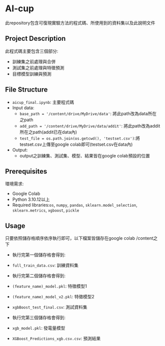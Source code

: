 # AI-cup

此repository包含可復現實驗方法的程式碼、所使用到的資料集以及此說明文件

## Project Description

此程式碼主要包含三個部分:
- 訓練集之前處理與合併
- 測試集之前處理與特徵預測
- 目標模型訓練與預測

## File Structure

- `aicup_final.ipynb`: 主要程式碼
- Input data:
  - `base_path = '/content/drive/MyDrive/data'`: 將此path改為data所在之path
  - `add_path = '/content/drive/MyDrive/data/addit'`: 將此path改為addit所在之path(addit已在data內)
  - `test_file = os.path.join(os.getcwd(), 'testset.csv')`:將testset.csv上傳至google colab即可(testset.csv在data內)
- Output:
  - output之訓練集、測試集、模型、結果皆在google colab預設的位置

## Prerequisites

環境需求:

- Google Colab
- Python 3.10.12以上
- Required libraries:`os`, `numpy`, `pandas`, `sklearn.model_selection`, `sklearn.metrics`, `xgboost`, `pickle`

## Usage

只要依照儲存格順序依序執行即可，以下檔案皆儲存在google colab /content之下
- 執行完第一個儲存格會得到:
- `full_train_data.csv`: 訓練資料集
  
- 執行完第二個儲存格會得到:
- `(feature_name)_model.pkl`: 特徵模型1
- `(feature_name)_model_v2.pkl`: 特徵模型2
- `xgbBoost_test_final.csv`: 測試資料集

- 執行完第三個儲存格會得到:
- `xgb_model.pkl`: 發電量模型
- `XGBoost_Predictions_xgb.csv.csv`: 預測結果
